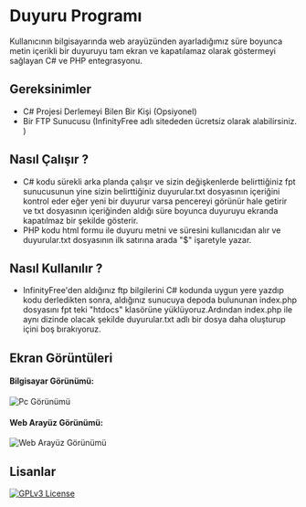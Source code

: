 
# Duyuru Programı

Kullanıcının bilgisayarında web arayüzünden ayarladığımız süre boyunca metin içerikli bir duyuruyu tam ekran ve kapatılamaz olarak göstermeyi sağlayan C# ve PHP entegrasyonu.



## Gereksinimler
- C# Projesi Derlemeyi Bilen Bir Kişi (Opsiyonel)
- Bir FTP Sunucusu (InfinityFree adlı sitededen ücretsiz olarak alabilirsiniz. )

## Nasıl Çalışır ?

- C# kodu sürekli arka planda çalışır ve sizin değişkenlerde belirttiğiniz fpt sunucusunun yine sizin belirttiğiniz duyurular.txt dosyasının içeriğini kontrol eder eğer yeni bir duyurur varsa pencereyi görünür hale getirir ve txt dosyasının içeriğinden aldığı süre boyunca duyuruyu ekranda kapatılmaz bir şekilde gösterir.
- PHP kodu html formu ile duyuru metni ve süresini kullanıcıdan alır ve duyurular.txt dosyasının ilk satırına arada "$" işaretyle yazar.

## Nasıl Kullanılır ? 
- InfinityFree'den aldığınız ftp bilgilerini C# kodunda uygun yere yazdıp kodu derledikten sonra, aldığınız sunucuya depoda bulununan index.php dosyasını fpt teki "htdocs" klasörüne yüklüyoruz.Ardından index.php ile aynı dizinde olacak şekilde duyurular.txt adlı bir dosya daha oluşturup içini boş bırakıyoruz.



  
## Ekran Görüntüleri
#### Bilgisayar Görünümü:
![Pc Görünümü](https://palmiyeler.com.tr/as.gif)

#### Web Arayüz Görünümü:
![Web Arayüz Görünümü](https://palmiyeler.com.tr/sa.gif)


  
## Lisanlar




[![GPLv3 License](https://img.shields.io/badge/License-GPL%20v3-yellow.svg)](https://opensource.org/licenses/)

  
